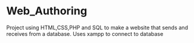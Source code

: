 # Web_Authoring
Project using HTML,CSS,PHP and SQL to make a website that sends and receives from a database. Uses xampp to connect to database
